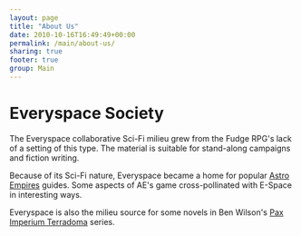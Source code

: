 ```yaml
---
layout: page
title: "About Us"
date: 2010-10-16T16:49:49+00:00
permalink: /main/about-us/
sharing: true
footer: true
group: Main
---
```


Everyspace Society
==================

The Everyspace collaborative Sci-Fi milieu grew from the Fudge RPG's lack of a setting of this type. The material is suitable for stand-along campaigns and fiction writing.

Because of its Sci-Fi nature, Everyspace became a home for popular [Astro Empires](http://www.astroempires.com) guides. Some aspects of AE's game cross-pollinated with E-Space in interesting ways.

Everyspace is also the milieu source for some novels in Ben Wilson's [Pax Imperium Terradoma](http://www.dausha.net/Books) series.
